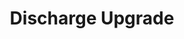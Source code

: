 ---
href: discharge-upgrade-instructions/
title: Discharge Upgrade
display_title: Discharge Upgrade
order: 6
spoke: Get Records
---